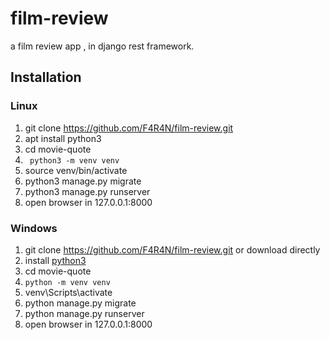 # film-review
a film review app , in django rest framework.

## Installation
### Linux
1. git clone https://github.com/F4R4N/film-review.git
2. apt install python3
3. cd movie-quote
4. ` python3 -m venv venv`
5. source venv/bin/activate
6. python3 manage.py migrate
7. python3 manage.py runserver
8. open browser in 127.0.0.1:8000

### Windows
1. git clone https://github.com/F4R4N/film-review.git or download directly
2. install [python3](https://www.python.org/downloads/)
3. cd movie-quote
4. `python -m venv venv`
5. venv\Scripts\activate
6. python manage.py migrate
7. python manage.py runserver
8. open browser in 127.0.0.1:8000
